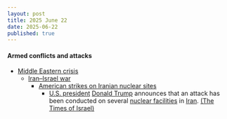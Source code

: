 ```yaml
---
layout: post
title: 2025 June 22
date: 2025-06-22
published: true
---
```



#### Armed conflicts and attacks

* [Middle Eastern crisis](https://en.wikipedia.org/wiki/Middle_Eastern_crisis_%282023%E2%80%93present%29 "Middle Eastern crisis (2023–present)")
  * [Iran–Israel war](https://en.wikipedia.org/wiki/Iran%E2%80%93Israel_war "Iran–Israel war")
    * [American strikes on Iranian nuclear sites](https://en.wikipedia.org/wiki/American_strikes_on_Iranian_nuclear_sites "American strikes on Iranian nuclear sites")
      * [U.S. president](https://en.wikipedia.org/wiki/President_of_the_United_States "President of the United States") [Donald Trump](https://en.wikipedia.org/wiki/Donald_Trump "Donald Trump") announces that an attack has been conducted on several [nuclear facilities](https://en.wikipedia.org/wiki/Nuclear_facilities_in_Iran "Nuclear facilities in Iran") in [Iran](https://en.wikipedia.org/wiki/Iran "Iran"). [(The Times of Israel)](https://www.timesofisrael.com/liveblog_entry/trump-announces-that-us-has-completed-successful-attack-on-three-iran-nuke-sites/)
